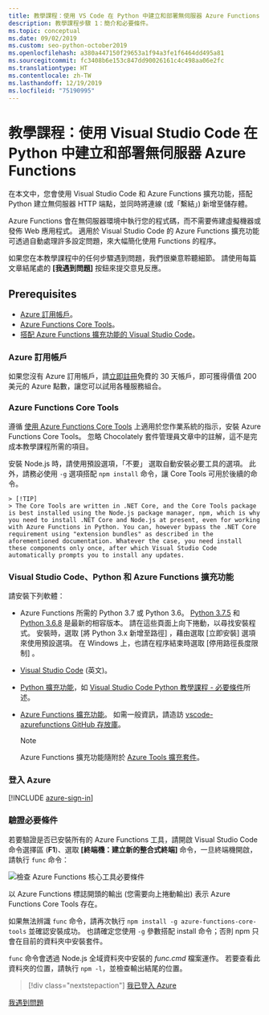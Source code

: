 ```yaml
---
title: 教學課程：使用 VS Code 在 Python 中建立和部署無伺服器 Azure Functions
description: 教學課程步驟 1：簡介和必要條件。
ms.topic: conceptual
ms.date: 09/02/2019
ms.custom: seo-python-october2019
ms.openlocfilehash: a380a447150f29653a1f94a3fe1f6464dd495a81
ms.sourcegitcommit: fc3408b6e153c847dd90026161c4c498aa06e2fc
ms.translationtype: HT
ms.contentlocale: zh-TW
ms.lasthandoff: 12/19/2019
ms.locfileid: "75190995"
---
```

# <a name="tutorial-create-and-deploy-serverless-azure-functions-in-python-with-visual-studio-code"></a>教學課程：使用 Visual Studio Code 在 Python 中建立和部署無伺服器 Azure Functions

在本文中，您會使用 Visual Studio Code 和 Azure Functions 擴充功能，搭配 Python 建立無伺服器 HTTP 端點，並同時將連線 (或「繫結」) 新增至儲存體。

Azure Functions 會在無伺服器環境中執行您的程式碼，而不需要佈建虛擬機器或發佈 Web 應用程式。 適用於 Visual Studio Code 的 Azure Functions 擴充功能可透過自動處理許多設定問題，來大幅簡化使用 Functions 的程序。

如果您在本教學課程中的任何步驟遇到問題，我們很樂意聆聽細節。 請使用每篇文章結尾處的 **[我遇到問題]** 按鈕來提交意見反應。

## <a name="prerequisites"></a>Prerequisites

- [Azure 訂用帳戶](#azure-subscription)。
- [Azure Functions Core Tools](#azure-functions-core-tools)。
- [搭配 Azure Functions 擴充功能的 Visual Studio Code](#visual-studio-code-python-and-the-azure-functions-extension)。

### <a name="azure-subscription"></a>Azure 訂用帳戶

如果您沒有 Azure 訂用帳戶，請[立即註冊](https://azure.microsoft.com/free/?utm_source=campaign&utm_campaign=vscode-tutorial-functions-extension&mktingSource=vscode-tutorial-functions-extension)免費的 30 天帳戶，即可獲得價值 200 美元的 Azure 點數，讓您可以試用各種服務組合。

### <a name="azure-functions-core-tools"></a>Azure Functions Core Tools

遵循 [使用 Azure Functions Core Tools](/azure/azure-functions/functions-run-local#v2) 上適用於您作業系統的指示，安裝 Azure Functions Core Tools。 忽略 Chocolately 套件管理員文章中的註解，這不是完成本教學課程所需的項目。

安裝 Node.js 時，請使用預設選項，「不要」  選取自動安裝必要工具的選項。  此外，請務必使用 `-g` 選項搭配 `npm install` 命令，讓 Core Tools 可用於後續的命令。

    > [!TIP]
    > The Core Tools are written in .NET Core, and the Core Tools package is best installed using the Node.js package manager, npm, which is why you need to install .NET Core and Node.js at present, even for working with Azure Functions in Python. You can, however bypass the .NET Core requirement using "extension bundles" as described in the aforementioned documentation. Whatever the case, you need install these components only once, after which Visual Studio Code automatically prompts you to install any updates.

### <a name="visual-studio-code-python-and-the-azure-functions-extension"></a>Visual Studio Code、Python 和 Azure Functions 擴充功能

請安裝下列軟體：

- Azure Functions 所需的 Python 3.7 或 Python 3.6。 [Python 3.7.5](https://www.python.org/downloads/release/python-375/) 和 [Python 3.6.8](https://www.python.org/downloads/release/python-368/) 是最新的相容版本。 請在這些頁面上向下捲動，以尋找安裝程式。 安裝時，選取 [將 Python 3.x 新增至路徑]  ，藉由選取 [立即安裝]  選項來使用預設選項。 在 Windows 上，也請在程序結束時選取 [停用路徑長度限制]  。
- [Visual Studio Code](https://code.visualstudio.com/) \(英文\)。
- [Python 擴充功能](https://marketplace.visualstudio.com/items?itemName=ms-python.python)，如 [Visual Studio Code Python 教學課程 - 必要條件](https://code.visualstudio.com/docs/python/python-tutorial)所述。
- [Azure Functions 擴充功能](https://marketplace.visualstudio.com/items?itemName=ms-azuretools.vscode-azurefunctions)。 如需一般資訊，請造訪 [vscode-azurefunctions GitHub 存放庫](https://github.com/Microsoft/vscode-azurefunctions)。

    > [!NOTE]
    > Azure Functions 擴充功能隨附於 [Azure Tools 擴充套件](https://marketplace.visualstudio.com/items?itemName=ms-vscode.vscode-node-azure-pack)。

### <a name="sign-in-to-azure"></a>登入 Azure

[!INCLUDE [azure-sign-in](includes/azure-sign-in.md)]

### <a name="verify-prerequisites"></a>驗證必要條件

若要驗證是否已安裝所有的 Azure Functions 工具，請開啟 Visual Studio Code 命令選擇區 (**F1**)、選取 **[終端機：建立新的整合式終端]** 命令，一旦終端機開啟，請執行 `func` 命令：

![檢查 Azure Functions 核心工具必要條件](media/tutorial-vs-code-serverless-python/check-azure-functions-tools-prerequisites-in-visual-studio-code.png)

以 Azure Functions 標誌開頭的輸出 (您需要向上捲動輸出) 表示 Azure Functions Core Tools 存在。

如果無法辨識 `func` 命令，請再次執行 `npm install -g azure-functions-core-tools` 並確認安裝成功。 也請確定您使用 `-g` 參數搭配 install 命令；否則 npm 只會在目前的資料夾中安裝套件。

`func` 命令會透過 Node.js 全域資料夾中安裝的 *func.cmd* 檔案運作。 若要查看此資料夾的位置，請執行 `npm -l`，並檢查輸出結尾的位置。

> [!div class="nextstepaction"]
> [我已登入 Azure](tutorial-vs-code-serverless-python-02.md)

[我遇到問題](https://www.research.net/r/PWZWZ52?tutorial=vscode-functions-python&step=01-verify-prerequisites)
